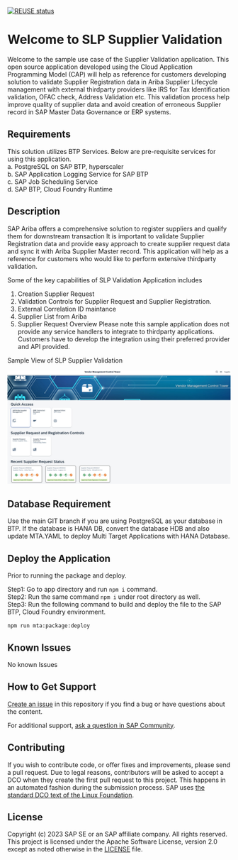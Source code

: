 [![REUSE status](https://api.reuse.software/badge/github.com/SAP-samples/slp-supplier-validation)](https://api.reuse.software/info/github.com/SAP-samples/slp-supplier-validation)

# Welcome to SLP Supplier Validation
Welcome to the sample use case of the Supplier Validation application. This open source application developed using the Cloud Application Programming Model (CAP) will help as reference for customers developing solution to validate Supplier Registration data in Ariba Supplier Lifecycle management with external thirdparty providers like IRS for Tax Identification validation, OFAC check, Address Validation etc.
This validation process help improve quality of supplier data and avoid creation of erroneous Supplier record in SAP Master Data Governance or ERP systems.

## Requirements
This solution utilizes BTP Services. Below are pre-requisite services for using this application. \
a. PostgreSQL on SAP BTP, hyperscaler \
b. SAP Application Logging Service for SAP BTP \
c. SAP Job Scheduling Service \
d. SAP BTP, Cloud Foundry Runtime

## Description
SAP Ariba offers a comprehensive solution to register suppliers and qualify them for downstream transaction It is important to validate Supplier Registration data and provide easy approach to create supplier request data and sync it with Ariba Supplier Master record. This application will help as a reference for customers who would like to perform extensive thirdparty validation.

Some of the key capabilities of SLP Validation Application includes 
1. Creation Supplier Request
2. Validation Controls for Supplier Request and Supplier Registration.
3. External Correlation ID maintance 
4. Supplier List from Ariba
5. Supplier Request Overview
Please note this sample application does not provide any service handlers to integrate to thirdparty applications. Customers have to develop the integration using their preferred provider and API provided. 

Sample View of SLP Supplier Validation

![Reference Image](/slpvalidation.jpg)

## Database Requirement
Use the main GIT branch if you are using PostgreSQL as your database in BTP. If the database is HANA DB, convert the database HDB and also update MTA.YAML to deploy Multi Target Applications with HANA Database.

## Deploy the Application
Prior to running the package and deploy.

Step1: Go to app directory and run `npm i` command.\
Step2: Run the same command `npm i` under root directory as well.\
Step3: Run the following command to build and deploy the file to the SAP BTP, Cloud Foundry environment.

```
npm run mta:package:deploy
```

## Known Issues
No known Issues

## How to Get Support
[Create an issue](https://github.com/SAP-samples/liteinventorymanagement/issues) in this repository if you find a bug or have questions about the content.
 
For additional support, [ask a question in SAP Community](https://answers.sap.com/questions/ask.html).

## Contributing
If you wish to contribute code, or offer fixes and improvements, please send a pull request. Due to legal reasons, contributors will be asked to accept a DCO when they create the first pull request to this project. This happens in an automated fashion during the submission process. SAP uses [the standard DCO text of the Linux Foundation](https://developercertificate.org/).

## License
Copyright (c) 2023 SAP SE or an SAP affiliate company. All rights reserved. This project is licensed under the Apache Software License, version 2.0 except as noted otherwise in the [LICENSE](LICENSE) file.